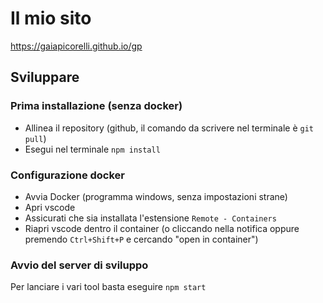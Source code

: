 # Il mio sito

https://gaiapicorelli.github.io/gp

## Sviluppare

### Prima installazione (senza docker)

- Allinea il repository (github, il comando da scrivere nel terminale è `git pull`)
- Esegui nel terminale `npm install`


### Configurazione docker

- Avvia Docker (programma windows, senza impostazioni strane)
- Apri vscode
- Assicurati che sia installata l'estensione `Remote - Containers`
- Riapri vscode dentro il container (o cliccando nella notifica oppure premendo `Ctrl+Shift+P` e cercando "open in container")


### Avvio del server di sviluppo

Per lanciare i vari tool basta eseguire `npm start`